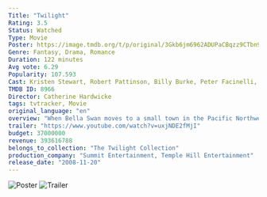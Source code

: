 ```yaml
---
Title: "Twilight"
Rating: 3.5
Status: Watched
Type: Movie
Poster: https://image.tmdb.org/t/p/original/3Gkb6jm6962ADUPaCBqzz9CTbn9.jpg
Genre: Fantasy, Drama, Romance
Duration: 122 minutes
Avg vote: 6.29
Popularity: 107.593
Cast: Kristen Stewart, Robert Pattinson, Billy Burke, Peter Facinelli, Elizabeth Reaser, Cam Gigandet, Ashley Greene, Anna Kendrick, Nikki Reed, Taylor Lautner
TMDB ID: 8966
Director: Catherine Hardwicke
tags: tvtracker, Movie
original_language: "en"
overview: "When Bella Swan moves to a small town in the Pacific Northwest, she falls in love with Edward Cullen, a mysterious classmate who reveals himself to be a 108-year-old vampire. Despite Edward's repeated cautions, Bella can't stay away from him, a fatal move that endangers her own life."
trailer: "https://www.youtube.com/watch?v=uxjNDE2fMjI"
budget: 37000000
revenue: 393616788
belongs_to_collection: "The Twilight Collection"
production_company: "Summit Entertainment, Temple Hill Entertainment"
release_date: "2008-11-20"
---
```

![Poster](https://image.tmdb.org/t/p/original/3Gkb6jm6962ADUPaCBqzz9CTbn9.jpg)
![Trailer](https://www.youtube.com/watch?v=uxjNDE2fMjI)